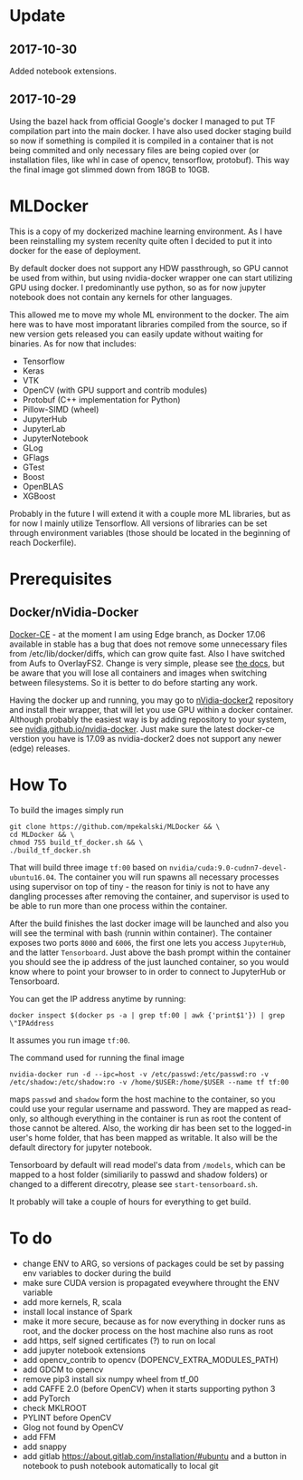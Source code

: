 # Update
## 2017-10-30
Added notebook extensions.
## 2017-10-29
Using the bazel hack from official Google's docker I managed to put TF compilation part into the main docker. I have also used docker staging build so now if something is compiled it is compiled in a container that is not being commited and only necessary files are being copied over (or installation files, like whl in case of opencv, tensorflow, protobuf). This way the final image got slimmed down from 18GB to 10GB.

# MLDocker
This is a copy of my dockerized machine learning environment. As I have been reinstalling my system recenlty quite often I decided to put it into docker for the ease of deployment.

By default docker does not support any HDW passthrough, so GPU cannot be used from within, but using nvidia-docker wrapper one can start utilizing GPU using docker. I predominantly use python, so as for now jupyter notebook does not contain any kernels for other languages.

This allowed me to move my whole ML environment to the docker. The aim here was to have most imporatant libraries compiled from the source, so if new version gets released you can easily update without waiting for binaries. As for now that includes:
- Tensorflow
- Keras
- VTK
- OpenCV (with GPU support and contrib modules)
- Protobuf (C++ implementation for Python)
- Pillow-SIMD (wheel)
- JupyterHub
- JupyterLab
- JupyterNotebook
- GLog
- GFlags
- GTest
- Boost
- OpenBLAS
- XGBoost

Probably in the future I will extend it with a couple more ML libraries, but as for now I mainly utilize Tensorflow. All versions of libraries can be set through environment variables (those should be located in the beginning of reach Dockerfile). 

# Prerequisites
## Docker/nVidia-Docker
[Docker-CE](https://docs.docker.com/engine/installation/linux/docker-ce/ubuntu/) - at the moment I am using Edge branch, as Docker 17.06 available in stable has a bug that does not remove some unnecessary files from /etc/lib/docker/diffs, which can grow quite fast. Also I have switched from Aufs to OverlayFS2. Change is very simple, please see [the docs](https://docs.docker.com/engine/userguide/storagedriver/overlayfs-driver/#configure-docker-with-the-overlay-or-overlay2-storage-driver"), but be aware that you will lose all containers and images when switching between filesystems. So it is better to do before starting any work. 

Having the docker up and running, you may go to [nVidia-docker2](https://github.com/NVIDIA/nvidia-docker/tree/2.0) repository and install their wrapper, that will let you use GPU within a docker container. Although probably the easiest way is by adding repository to your system, see [nvidia.github.io/nvidia-docker](http://nvidia.github.io/nvidia-docker/). Just make sure the latest docker-ce verstion you have is 17.09 as nvidia-docker2 does not support any newer (edge) releases.
    
# How To
To build the images simply run
```
git clone https://github.com/mpekalski/MLDocker && \
cd MLDocker && \
chmod 755 build_tf_docker.sh && \
./build_tf_docker.sh
```
That will build three image `tf:00` based on `nvidia/cuda:9.0-cudnn7-devel-ubuntu16.04`. The container you will run spawns all necessary processes using supervisor on top of tiny - the reason for tiniy is not to have any dangling processes after removing the container, and supervisor is used to be able to run more than one process within the container.

After the build finishes the last docker image will be launched and also you will see the terminal with bash (runnin within container). The container exposes two ports `8000` and `6006`, the first one lets you access `JupyterHub`, and the latter `Tensorboard`. Just above the bash prompt within the container you should see the ip address of the just launched container, so you would know where to point your browser to in order to connect to JupyterHub or Tensorboard.

You can get the IP address anytime by running:
```
docker inspect $(docker ps -a | grep tf:00 | awk {'print$1'}) | grep \"IPAddress
```
It assumes you run image `tf:00`.

The command used for running the final image 
```
nvidia-docker run -d --ipc=host -v /etc/passwd:/etc/passwd:ro -v /etc/shadow:/etc/shadow:ro -v /home/$USER:/home/$USER --name tf tf:00
```
maps `passwd` and `shadow` form the host machine to the container, so you could use your regular username and password. They are mapped as read-only, so although everything in the container is run as root the content of those cannot be altered. Also, the working dir has been set to the logged-in user's home folder, that has been mapped as writable. It also will be the default directory for jupyter notebook.

Tensorboard by default will read model's data from `/models`, which can be mapped to a host folder (similiarily to passwd and shadow folders) or changed to a different direcotry, please see `start-tensorboard.sh`.

It probably will take a couple of hours for everything to get build.
# To do
- change ENV to ARG, so versions of packages could be set by passing env variables to docker during the build
- make sure CUDA version is propagated eveywhere throught the ENV variable
- add more kernels, R, scala
- install local instance of Spark 
- make it more secure, because as for now everything in docker runs as root, and the docker process on the host machine also runs as root
- add https, self signed certificates (?) to run on local
- add jupyter notebook extensions
- add opencv_contrib to opencv (DOPENCV_EXTRA_MODULES_PATH)
- add GDCM to opencv
- remove pip3 install six numpy wheel from tf_00
- add CAFFE 2.0 (before OpenCV) when it starts supporting python 3
- add PyTorch
- check MKLROOT
- PYLINT before OpenCV
- Glog not found by OpenCV
- add FFM
- add snappy
- add gitlab https://about.gitlab.com/installation/#ubuntu and a button in notebook to push notebook automatically to local git